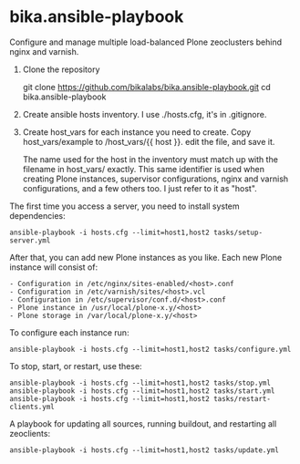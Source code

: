 bika.ansible-playbook
=====================

Configure and manage multiple load-balanced Plone zeoclusters behind 
nginx and varnish.

1) Clone the repository

    git clone https://github.com/bikalabs/bika.ansible-playbook.git
    cd bika.ansible-playbook

2) Create ansible hosts inventory.  I use ./hosts.cfg, it's in .gitignore.

3) Create host_vars for each instance you need to create.  Copy
   host_vars/example to /host_vars/{{ host }}. edit the
   file, and save it.

   The name used for the host in the inventory must match up with the
   filename in host_vars/ exactly. This same identifier is used when
   creating Plone instances, supervisor configurations, nginx and varnish
   configurations, and a few others too.  I just refer to it as "host".

The first time you access a server, you need to install system dependencies:

    ansible-playbook -i hosts.cfg --limit=host1,host2 tasks/setup-server.yml 

After that, you can add new Plone instances as you like.  Each new Plone
instance will consist of:

    - Configuration in /etc/nginx/sites-enabled/<host>.conf
    - Configuration in /etc/varnish/sites/<host>.vcl
    - Configuration in /etc/supervisor/conf.d/<host>.conf
    - Plone instance in /usr/local/plone-x.y/<host>
    - Plone storage in /var/local/plone-x.y/<host>

To configure each instance run:

    ansible-playbook -i hosts.cfg --limit=host1,host2 tasks/configure.yml

To stop, start, or restart, use these:

    ansible-playbook -i hosts.cfg --limit=host1,host2 tasks/stop.yml
    ansible-playbook -i hosts.cfg --limit=host1,host2 tasks/start.yml
    ansible-playbook -i hosts.cfg --limit=host1,host2 tasks/restart-clients.yml

A playbook for updating all sources, running buildout, and restarting all
zeoclients:

    ansible-playbook -i hosts.cfg --limit=host1,host2 tasks/update.yml

